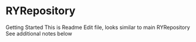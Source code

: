 # RYRepository
Getting Started
This is Readme Edit file, looks similar to main RYRepository
See additional notes below
